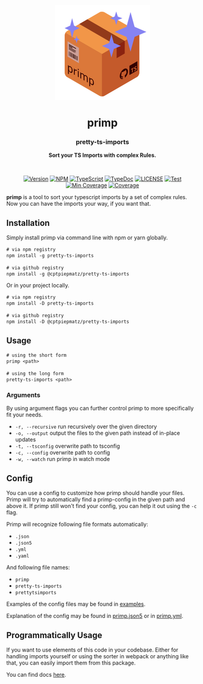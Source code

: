 <p align="center">
  <picture>
    <source srcset="media://primp.svg">
    <source srcset="./icon/primp.svg">
    <img width="250" src="https://raw.githubusercontent.com/cptpiepmatz/pretty-ts-imports/main/icon/primp.svg">
  </picture>
</p>
<h1 align="center">primp</h1>
<h3 align="center">pretty-ts-imports</h3>
<p align="center">
  <b>Sort your TS Imports with complex Rules.</b>
</p>

<br>

<div align="center">

  [![Version](https://img.shields.io/github/package-json/v/cptpiepmatz/pretty-ts-imports?style=for-the-badge&color=8683F2)](https://github.com/cptpiepmatz/pretty-ts-imports)
  [![NPM](https://img.shields.io/npm/v/pretty-ts-imports?color=BE000A&style=for-the-badge)](https://www.npmjs.com/package/pretty-ts-imports)
  [![TypeScript](https://img.shields.io/github/package-json/dependency-version/cptpiepmatz/pretty-ts-imports/typescript?color=3178C6&style=for-the-badge)](https://typescriptlang.org)
  [![TypeDoc](https://img.shields.io/github/package-json/dependency-version/cptpiepmatz/pretty-ts-imports/dev/typedoc?color=9600ff&style=for-the-badge)](https://cptpiepmatz.github.io/pretty-ts-imports/modules.html)
  [![LICENSE](https://img.shields.io/github/license/cptpiepmatz/pretty-ts-imports?style=for-the-badge)](https://github.com/cptpiepmatz/pretty-ts-imports/blob/main/LICENSE)
  [![Test](https://img.shields.io/github/actions/workflow/status/cptpiepmatz/pretty-ts-imports/test.yml?label=Test&style=for-the-badge)](https://github.com/cptpiepmatz/pretty-ts-imports/tree/main/spec)
  [![Min Coverage](https://img.shields.io/nycrc/cptpiepmatz/pretty-ts-imports?style=for-the-badge)](https://github.com/cptpiepmatz/pretty-ts-imports/tree/main/spec)
  [![Coverage](https://img.shields.io/github/actions/workflow/status/cptpiepmatz/pretty-ts-imports/coverage.yml?label=Coverage&style=for-the-badge)](https://github.com/cptpiepmatz/pretty-ts-imports/tree/main/spec)

</div>


**primp** is a tool to sort your typescript imports by a set of complex rules.
Now you can have the imports your way, if you want that.

## Installation
Simply install primp via command line with npm or yarn globally.
```shell
# via npm registry
npm install -g pretty-ts-imports

# via github registry
npm install -g @cptpiepmatz/pretty-ts-imports
```

Or in your project locally.
```shell
# via npm registry
npm install -D pretty-ts-imports

# via github registry
npm install -D @cptpiepmatz/pretty-ts-imports
```

## Usage
```shell
# using the short form
primp <path>

# using the long form
pretty-ts-imports <path>
```

### Arguments
By using argument flags you can further control primp to more specifically fit
your needs.
- `-r, --recursive` run recursively over the given directory
- `-o, --output` output the files to the given path instead of in-place updates
- `-t, --tsconfig` overwrite path to tsconfig
- `-c, --config` overwrite path to config
- `-w, --watch` run primp in watch mode

## Config
You can use a config to customize how primp should handle your files.
Primp will try to automatically find a primp-config in the given path and above
it.
If primp still won't find your config, you can help it out using the `-c` flag.

Primp will recognize following file formats automatically:
- `.json`
- `.json5`
- `.yml`
- `.yaml`

And following file names:
- `primp`
- `pretty-ts-imports`
- `prettytsimports`

Examples of the config files may be found in
[examples](https://github.com/cptpiepmatz/pretty-ts-imports/tree/main/examples).

Explanation of the config may be found in
[primp.json5](https://github.com/cptpiepmatz/pretty-ts-imports/tree/main/examples/configs/primp.json5)
or in
[primp.yml](https://github.com/cptpiepmatz/pretty-ts-imports/tree/main/examples/configs/primp.yml).

## Programmatically Usage
If you want to use elements of this code in your codebase.
Either for handling imports yourself or using the sorter in webpack or anything
like that, you can easily import them from this package.

You can find docs
[here](https://cptpiepmatz.github.io/pretty-ts-imports/modules.html).
